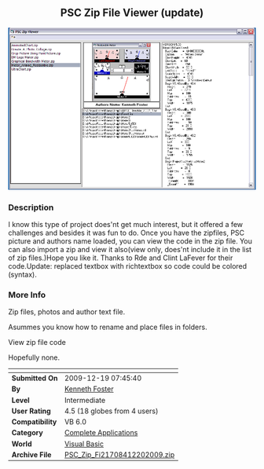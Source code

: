 ﻿<div align="center">

## PSC Zip File Viewer \(update\)

<img src="PIC200912171424115667.gif">
</div>

### Description

I know this type of project does'nt get much interest, but it offered a few challenges and besides it was fun to do. Once you have the zipfiles, PSC picture and authors name loaded, you can view the code in the zip file. You can also import a zip and view it also(view only, does'nt include it in the list of zip files.)Hope you like it. Thanks to Rde and Clint LaFever for their code.Update: replaced textbox with richtextbox so code could be colored (syntax).
 
### More Info
 
Zip files, photos and author text file.

Asummes you know how to rename and place files in folders.

View zip file code

Hopefully none.


<span>             |<span>
---                |---
**Submitted On**   |2009-12-19 07:45:40
**By**             |[Kenneth Foster](https://github.com/Planet-Source-Code/PSCIndex/blob/master/ByAuthor/kenneth-foster.md)
**Level**          |Intermediate
**User Rating**    |4.5 (18 globes from 4 users)
**Compatibility**  |VB 6\.0
**Category**       |[Complete Applications](https://github.com/Planet-Source-Code/PSCIndex/blob/master/ByCategory/complete-applications__1-27.md)
**World**          |[Visual Basic](https://github.com/Planet-Source-Code/PSCIndex/blob/master/ByWorld/visual-basic.md)
**Archive File**   |[PSC\_Zip\_Fi21708412202009\.zip](https://github.com/Planet-Source-Code/kenneth-foster-psc-zip-file-viewer-update__1-72746/archive/master.zip)








